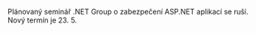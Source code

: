 <!-- dcterms:identifier = aspnetcz#91 -->
<!-- dcterms:title = Dnešní přednáška Honzy Šedy o ASP.NET Security se ruší -->
<!-- dcterms:abstract = Plánovaný seminář .NET Group o zabezpečení ASP.NET aplikací se ruší. Nový termín je 23. 5. -->
<!-- np9:categoryId = 6 -->
<!-- x4w:category = Akce a události -->
<!-- np9:authorId = 1 -->
<!-- np9:authorEmail = michal.valasek@altairis.cz -->
<!-- dcterms:creator = Michal Altair Valášek -->
<!-- dcterms:created = 2006-05-02T14:42:01.167+02:00 -->
<!-- dcterms:date = 2006-05-02T14:42:01.167+02:00 -->

Plánovaný seminář .NET Group o zabezpečení ASP.NET aplikací se ruší. Nový termín je 23. 5.